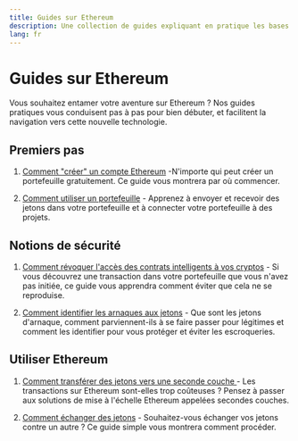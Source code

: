 ```yaml
---
title: Guides sur Ethereum
description: Une collection de guides expliquant en pratique les bases de l'utilisation d'Ethereum pour les débutants.
lang: fr
---
```


# Guides sur Ethereum

Vous souhaitez entamer votre aventure sur Ethereum ? Nos guides pratiques vous conduisent pas à pas pour bien débuter, et facilitent la navigation vers cette nouvelle technologie.

## Premiers pas

1. [Comment "créer" un compte Ethereum](/guides/how-to-create-an-ethereum-account/) -N'importe qui peut créer un portefeuille gratuitement. Ce guide vous montrera par où commencer.

2. [Comment utiliser un portefeuille](/guides/how-to-use-a-wallet/) - Apprenez à envoyer et recevoir des jetons dans votre portefeuille et à connecter votre portefeuille à des projets.

## Notions de sécurité

1. [Comment révoquer l'accès des contrats intelligents à vos cryptos](/guides/how-to-revoke-token-access/) - Si vous découvrez une transaction dans votre portefeuille que vous n'avez pas initiée, ce guide vous apprendra comment éviter que cela ne se reproduise.

2. [Comment identifier les arnaques aux jetons](/guides/how-to-id-scam-tokens/) - Que sont les jetons d'arnaque, comment parviennent-ils à se faire passer pour légitimes et comment les identifier pour vous protéger et éviter les escroqueries.

## Utiliser Ethereum

1. [Comment transférer des jetons vers une seconde couche ](/guides/how-to-use-a-bridge/) - Les transactions sur Ethereum sont-elles trop coûteuses ? Pensez à passer aux solutions de mise à l'échelle Ethereum appelées secondes couches.

2. [Comment échanger des jetons](/guides/how-to-swap-tokens/) - Souhaitez-vous échanger vos jetons contre un autre ? Ce guide simple vous montrera comment procéder.
